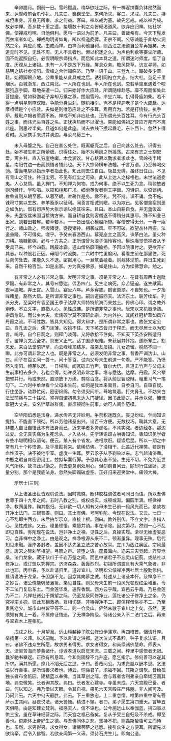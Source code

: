 <!-- { "loadSidebar": true } -->
　　辛卯腊月。朔前一日。雪岭攒眉。梅华欲吐之际。有一禅客携囊负钵昂然而来。达摩峰前合爪作礼。凡夫曰。巍巍堂堂。来何所求。客曰。求戒。凡夫曰。持戒但束身。非身无所束。求之何益。客曰。禅以戒为基。故先乞戒。戒以禅为极。故必学禅。吾乡数十里之遥。接壤数十刹之众皆倾渴道风。欲弃应归禅。结社学佛。使禅戒均明。自他俱利。愿丐一语以为前矛。凡夫曰。善哉希有。今天下髡发而衣缁者如毛。禅戒均明者如角。所以祖道夌徲。正宗不阐。公等诚能于此劫火洞然之余。弃应而戒。由戒而禅。由禅而利他自利。则西江之法道自公辈再振矣。天道无时不见。无处不周。无人不具者也。但以积迷之久。为声色利欲等妄尘所蔽。固不能返照自归。必假明眼宗师指点。而后知此本具之道。所谓迷时师度。悟了自度。历观从上诸祖。未有一人不是放下万缘。屏息众务。瞻风拨草。访友寻师。如慈明之结社参汾阳。雪峰之合伴谒临济。乃至一语千山。三登九上。蹋破多少草鞋。始得脚跟点地。公辈果能从此具戒之后。诱引同袍立大志。结大社。茧足千里烟水。百城浙东。西江南北。一人所在也到。半人所在也到。忽若草窠里遇着个咬猪狗底手脚。蓦地亲遭一口。归来始好作大应赴。所谓随缘赴感。靡不周而恒处此菩提座。譬如释迦老子弃却万乘之尊。攒眉雪岭。冷坐六年。饥得骨瘦如柴。若不得一点明星刺瞎双眼。争能分身尘刹。随机接引。岂不是释迦老子是个大应赴。达摩祖师是个小应赴。夫如是则唯恐应赴之不多耳。焉用弃为。若是打铙钹。执手炉。戴毗卢帽者荤酒不断。禅戒不知非应赴也。正所谓光头百姓耳。今有行光头百姓之事。而讳光头百姓之名。正犹执热而不以濯也。果能如佛祖之普应万邦而不离此座。则思过半矣。且道如何是此座。试去衣线下攒起眉毛。东卜西卜。忽然卜得着时。大家携手来洪井洞边。与汝乌藤三十。

　　未入母腹之先。自己在甚么处住。既离躯壳之后。自己向甚么处去。识得去处。始不被生死之所萦缠。识得住处。始不为境风之所摇荡。古来有志之士割恩爱。离乡井。直入穷崖绝巘。木食涧饮。甘心枯寂以勤求者求此也。雪岭夜半睹星。南阳竹边一击而顿悟者悟此也。天下大宗师棋布法幢。千言万语。乃至棒喝交驰。雷轰电挚以指示学者指此也。知此则去住自由。隐显无碍。虽终日住山。不见有青山之可住。终日尘劳。不见有红尘之可染。此从上达人之标格也。末世法道夌夷。人心怠惰。虽入禅门。不知禅为何物。戒为何事。绝不以生死为念。稍聪敏者则习经忏。学吹唱。以应和檀那广求。细滑英俊者则工字画。习诗词。以资谈柄。椎鲁者则从朝至暮。从暮至朝。唯耕作是务。佛不礼。咒不持。课不诵。食不施。铢积寸累以生放。养羊畜豕以征利。闻善言相诫则瞋。以为欺己。见客僧食宿则恶之如仇仇。借有司声势大张示谕以绝其往来。且曰。本山自耕自食。并无盏饭盆米。夫盏饭盆米固当接纳方来。而自耕自食则客僧遂不得稍分其惠耶。殊不知业已出家。则若田若屋。若草若木。一一皆出信心檀越所施。客僧安得无分。一寺一庵行之。诸山效之。师授诸徒。徒授诸孙。相袭成风。牢不可破。欲望丛林再振。法道重隆。不可得矣。嗟乎。予癸未春游西山。慕亮座主之高风。诛茅白法。虽火种刀耕。啮糠歠粥。必与十方共之。正所谓曾为浪子偏怜客也。髻珠庵觉悟禅者从予受具已来。经今四载。践履冰霜。通山僧俗靡间揄扬。予因以院事付之。更欲开扩其志。以种般若正因。毋蹈今时流獘。二六时中忙里偷闲。看看生前在那里住。死后向何处去。果能久久不退。密密用心。一旦筑着磕着。则觌体现前。异日生死到来。自然千稳百当。如是出家。方为真报佛恩。如是住山。方为续佛慧命。勉之。

　　有非常之人必有非常之事。发明非常之事。须是非常之人。在昔有周西土迦毗罗国。有非常之人。其号曰悉达。偶游四门。见生老病死。众苦逼迫。遂生猒离。夜半逾城。弃王宫。入雪山。宴坐六年。芦茅穿膝。鷃雀巢顶。不自知也。一夕抬眸睹星。豁然大悟。是所谓非常之事也。嗣后道振西天。法流东土。联芳续焰。列派分支。至梁时有香至国王季子达摩大师特特航海而来兹土。传佛心印。谓之教外别传。不立文字。直指人心。见性成佛。是所谓非常之事也。唐宋以来机器渐熟。宗风愈彰。而公乡大夫。宏儒硕学莫不深研此宗。为内外护。其间挂冠铲草如风穴丹霞之流。不可胜数。皆具大知见。得大辩才。是所谓非常之事也。故张文定公曰。自孔孟之后。儒门淡薄。收拾不住。天下英杰皆归于释氏。而无尽居士以为知言。呜呼。自今日观之。则释门淡薄。又将收拾不住矣。不知天下英杰安所适归乎。鉴禅负文武全才。禀忠义正气。适丁国步艰难。未获展其怀抱。遂断荤血。割恩爱。来白法堂前铲草。向云峰峰顶结茅。虽亲友屡招。儿女遮留。脱然不回一瞬。此亦可谓非常之人也。既是非常之人。必须发明非常之事。昔香严谒沩山。山曰。闻子在百丈问一答十。问十答百。试向父母未生前道一句看。严不能答。乃愤然入南阳。缚茅以居。一日埽除。闻瓦砾击竹声。瞥尔大悟。且道击竹声与父母未生前事相去多少。若也会得。始许发明非常之事。堪与悉达。达摩。丹霞。风穴辈把臂并行。苟或未然。直须放下万缘。剪除百念。将从前世智聪辩。粗重习气一笔勾下。二六时中单单看个父母未生前。如何是我本来面目。自参自问。自审自疑。行住坐卧。动静忙闲。密密绵绵。勿令须臾间断。蓦地筑着。打失鼻孔。不妨来白法堂前痛与三十拄杖。鉴禅自谓初机未达入门捷径。因书此勖之。并示以偈。慷慨隳冠大丈夫。安名铲草越群儒。直须顿彻生前事。始可人间作范模。

　　空华阳焰悉是法身。递水传茶无非妙用。争奈积迷既久。妄见纷纭。乍闻知识提持。不能直下顿彻。所以劳他诸圣出兴。设百千方便。无数权巧。鞠其大意。无非要人自证自悟此本有法身而已。近来学者多务虚名。不肯实究。者边经冬。那边过夏。全无真实痛为生死念头。才入丛林。先学转语颂古哄善知识。善知识见学者有些小聪明相似语句。便云。某人有个省发。递相欺诳。疑误后昆。所以一期之中常有几十个称悟道。及乎推勘将来。依稀仿佛。了没相干。此盖近代禅獘。若是有血性汉子。决不被他牢笼。虚度一生耳。罗云氶子从予剃染以来。志气越诸侪辈。巾瓶之暇自肯密密用工。兹拟挈囊行脚。予恐其心志不坚。生死不切。不免为近世风气所移。故书此以勖之。向去更莫别处用心。但刻刻自问云。除却行住坐卧。思量分别。那个是我底法身。忽然失脚蹋破虚空。正好归来迎笑堂中。痛领大棒。

　　示居士(三则)

　　从上诸圣出世皆观机说法。因时救獘。断非胶柱调弦者可同日而语。所以吾佛世尊于四十九年之间。五时八教之别。或权或实。或顿或渐。偏圆半满。经律禅净。教网虽殊。鞠其指归。无非欲一切人知有父母未生已前一段风光而已。是故权开净土法门。三根普摄。则曰。其土有佛。号阿弥陀。今现在说法。又云。七日一心不乱即生西方。末后拈华示众。直接上根。则曰。教外别传。不立文字。直指人心。见性成佛。又云。理虽顿悟。乘悟并销。事在渐除。因次第尽。然则一心不乱即见自性。弥陀现在说法。岂非净土之禅。见性之后。真操实履。渐尽无始虚妄恶习。岂非禅中之净土。由是观之。禅净根源从来不二。顿渐虽异。理事无殊。后代知见未融。涯岸各封者。盖因不达先圣立法之苦心故耳。宜川为西江奥区。宗风最盛。唐宋之际刹竿相望。弓箭之声。禁堕之语。霆震海内。迩来三灾竞起。万界沧桑。法门龙象。藏牙伏爪于千岩万壑之间。而邑中诸君子不忘灵山记莂。或结社以修净业。或订盟以究禅宗。济济森森。轰轰烈烈。初祖所谓震旦有大乘气象者。非此也耶。丙申春。予以赴请归里。道过宜川。坚明松公偕禅净两社居士殷勤修供。启请说法于龙泉。予固辞不允。因念其向慕之诚。特述从上诸圣本怀。及禅净不二之妙旨。诸公傥能劈破藩篱。亲见自性。则父母未生前一段风光顿现红尘堆里。令不二法门复启东土。而金莲华发。遍界香飘。西方云乎哉。宜邑云乎哉。乃易金莲为不二。凡禅社诸公于朔望之际。仍至龙泉同修净业。莲社诸公于修净土之余。仍究禅宗关捩。彼此互相激扬。互相切磋。非特禅净不二。即儒释僧俗亦不二。乃至贵贱老少。城市山林皆平等不二。则一会灵山。俨然未散于宜川之上矣。虽然。更须知有向上一着。不属修证悟迷。了无禅净阶级。待诸公亲入不二法门之后。再来与翠岩木上座相见。

　　戊戌之秋。十月望旦。远山檀越钟子陈公修设伊蒲塞。再四稽首。悃请升座。举扬第一义谛。以求嗣胤。予以赴请之洪都。途次仪式不备辞。钟子复求法语。且曰。诸佛不违众生所愿。故求男者得男。求女者得女。和尚续诸佛慧命。师表人天。津梁苦海而蓼莪诸什。谆谆孝道以启觉末流。三载之间。梓里中感悟者无限。曩岁驰书攀迓。正欲有所恳耳。今和尚固辞不允升座。愿乞指示。修何善可以遂其所求。满其所愿。庶几不蹈无后之愆。予曰。善哉问公。为求贵胤以酬孝思。乞法语以行善事。是所谓善求者也。诗云。恺悌君子。求福不回。其斯之谓欤。昔给孤独长者布金祇园。建精蓝以奉佛。当其草创之际。尝与尊者舍利弗亲自牵绳区画其地。弗忽微笑。长者询其故。弗曰。长者发心建寺。寺虽未成。六天宫殿已备。者曰。何以知之。弗乃借以天眼。令其自视。果见六天宫殿庄严伟丽。非人间可及。乃问弗云。六天中何天最胜。弗云。下三重放恣。上二重怠惰。唯第四重中常有菩萨示生其间。昼夜说法。诸天警悟。精进不懈。者曰。弟子愿生第四重天。言毕五天俱隐。由是知建立梵刹。福感天人。信不诬也。公今施远山以奉伽蓝。捐四事以供三宝。虽在草昧经营之际。而天宫之福已备矣。复从予受三自归及不杀戒。即至善也。傥能体上帝好生之德。与吾佛同体之悲。坚持不犯。则螽斯蛰蛰可立而待也。虽然。求男得男。求女得女。诸佛菩萨之悲愿。接引众生之方便耳。所谓先以欲钩牵。后令入佛智。若欲亲闻第一义谛。须待石虎生儿。即向公道。

